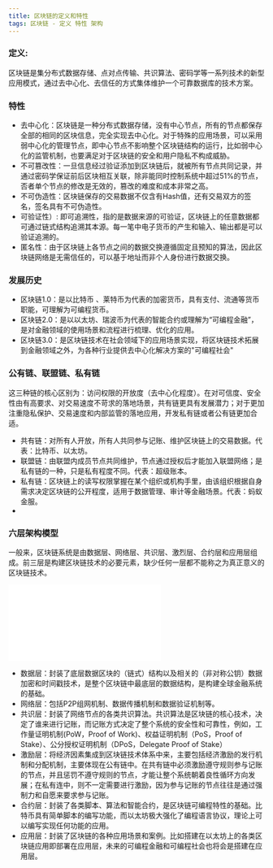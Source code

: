 ```yaml
---
title: 区块链的定义和特性
tags: 区块链 - 定义 特性 架构
---
```


### 定义:
区块链是集分布式数据存储、点对点传输、共识算法、密码学等一系列技术的新型应用模式，通过去中心化、去信任的方式集体维护一个可靠数据库的技术方案。

### 特性

 - 去中心化：区块链是一种分布式数据存储，没有中心节点，所有的节点都保存全部的相同的区块信息，完全实现去中心化。对于特殊的应用场景，可以采用弱中心化的管理节点，即中心节点不影响整个区块链结构的运行，比如弱中心化的监管机制，也要满足对于区块链的安全和用户隐私不构成威胁。
 - 不可篡改性：一旦信息经过验证添加到区块链后，就被所有节点共同记录，并通过密码学保证前后区块相互关联，除非能同时控制系统中超过51%的节点，否者单个节点的修改是无效的，篡改的难度和成本非常之高。
 - 不可伪造性：区块链保存的交易数据不仅含有Hash值，还有交易双方的签名，签名具有不可伪造性。
 - 可验证性）: 即可追溯性，指的是数据来源的可验证，区块链上的任意数据都可通过链式结构追溯其本源。每一笔中电子货币的产生和输入、输出都是可以验证追溯的。
 - 匿名性：由于区块链上各节点之间的数据交换遵循固定且预知的算法，因此区块链网络是无需信任的，可以基于地址而非个人身份进行数据交换。

### 发展历史

 - 区块链1.0：是以比特币 、莱特币为代表的加密货币，具有支付、流通等货币职能，可理解为可编程货币。
 - 区块链2.0：是以以太坊、瑞波币为代表的智能合约或理解为“可编程金融”，是对金融领域的使用场景和流程进行梳理、优化的应用。
 - 区块链3.0：是区块链技术在社会领域下的应用场景实现，将区块链技术拓展到金融领域之外，为各种行业提供去中心化解决方案的"可编程社会"

### 公有链、联盟链、私有链
这三种链的核心区别为：访问权限的开放度（去中心化程度）。在对可信度、安全性由有高要求、对交易速度不苛求的落地场景，共有链更具有发展潜力；对于更加注重隐私保护、交易速度和内部监管的落地应用，开发私有链或者公有链更加合适。

 - 共有链：对所有人开放，所有人共同参与记账、维护区块链上的交易数据。代表：比特币、以太坊。
 - 联盟链：由联盟内成员节点共同维护，节点通过授权后才能加入联盟网络；是私有链的一种，只是私有程度不同。代表：超级账本。
 - 私有链：区块链上的读写权限掌握在某个组织或机构手里，由该组织根据自身需求决定区块链的公开程度，适用于数据管理、审计等金融场景。代表：蚂蚁金服。
 - 

### 六层架构模型
一般来，区块链系统是由数据层、网络层、共识层、激烈层、合约层和应用层组成。前三层是构建区块链技术的必要元素，缺少任何一层都不能称之为真正意义的区块链技术。

![Diagram](./attachments/1537340594317.drawio.html)

 - 数据层：封装了底层数据区块的（链式）结构以及相关的（非对称公钥）数据加密和时间戳技术，是整个区块链中最底层的数据结构，是构建全球金融系统的基础。
 - 网络层：包括P2P组网机制、数据传播机制和数据验证机制等。
 - 共识层：封装了网络节点的各类共识算法。共识算法是区块链的核心技术，决定了谁来进行记账，而记账方式决定了整个系统的安全性和可靠性，例如，工作量证明机制(PoW，Proof of Work)、权益证明机制（PoS，Proof of Stake）、公分授权证明机制（DPoS，Delegate Proof of Stake）
 - 激励层：将经济因素集成到区块链技术体系中来，主要包括经济激励的发行机制和分配机制，主要体现在公有链中。在共有链中必须激励遵守规则参与记账的节点，并且惩罚不遵守规则的节点，才能让整个系统朝着良性循环方向发展；在私有连中，则不一定需要进行激励，因为参与记账的节点往往是通过强制力和自愿来要求参与记账。
 - 合约层：封装了各类脚本、算法和智能合约，是区块链可编程特性的基础。比特币具有简单脚本的编写功能，而以太坊极大强化了编程语言协议，理论上可以编写实现任何功能的应用。
 - 应用层：封装了区块链的各种应用场景和案例。比如搭建在以太坊上的各类区块链应用即部署在应用层，未来的可编程金融和可编程社会也将会是搭建在应用层。

